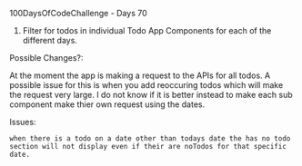 100DaysOfCodeChallenge - Days 70

1) Filter for todos in individual Todo App Components for each of the different days. 

Possible Changes?:

At the moment the app is making a request to the APIs for all todos. A possible issue for this is when you add reoccuring todos which will make the request very large. I do not know if it is better instead to make each sub component make thier own request using the dates. 

Issues:

	when there is a todo on a date other than todays date the has no todo section will not display even if their are noTodos for that specific date.